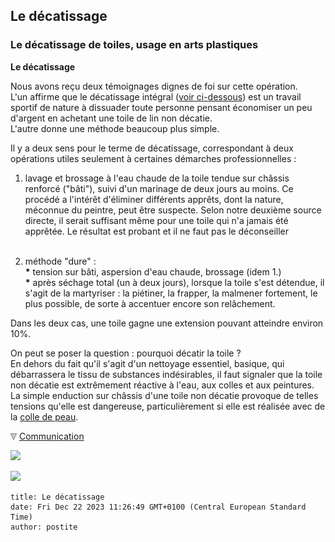 ## Le décatissage
### Le décatissage de toiles, usage en arts plastiques
 **Le décatissage**

Nous avons reçu deux témoignages dignes de foi sur cette opération.  
L'un affirme que le décatissage intégral ([voir ci-dessous](decatissage.html#integral)) est un travail sportif de nature à dissuader toute personne pensant économiser un peu d'argent en achetant une toile de lin non décatie.  
L'autre donne une méthode beaucoup plus simple.

Il y a deux sens pour le terme de décatissage, correspondant à deux opérations utiles seulement à certaines démarches professionnelles :

1.  lavage et brossage à l'eau chaude de la toile tendue sur châssis renforcé ("bâti"), suivi d'un marinage de deux jours au moins. Ce procédé a l'intérêt d'éliminer différents apprêts, dont la nature, méconnue du peintre, peut être suspecte. Selon notre deuxième source directe, il serait suffisant même pour une toile qui n'a jamais été apprêtée. Le résultat est probant et il ne faut pas le déconseiller  
     
    
2.  méthode "dure" :  
    **\*** tension sur bâti, aspersion d'eau chaude, brossage (idem 1.)  
    **\*** après séchage total (un à deux jours), lorsque la toile s'est détendue, il s'agit de la martyriser : la piétiner, la frapper, la malmener fortement, le plus possible, de sorte à accentuer encore son relâchement.
    

Dans les deux cas, une toile gagne une extension pouvant atteindre environ 10%.

On peut se poser la question : pourquoi décatir la toile ?  
En dehors du fait qu'il s'agit d'un nettoyage essentiel, basique, qui débarrassera le tissu de substances indésirables, il faut signaler que la toile non décatie est extrêmement réactive à l'eau, aux colles et aux peintures. La simple enduction sur châssis d'une toile non décatie provoque de telles tensions qu'elle est dangereuse, particulièrement si elle est réalisée avec de la [colle de peau](colledepeau.html).   ![](images/transparent122x1.gif)

![](images/flechebas.gif) [Communication](http://www.artrealite.com/annonceurs.htm) 

[![](https://cbonvin.fr/sites/regie.artrealite.com/visuels/campagne1.png)](index-2.html#20131014)

![](https://cbonvin.fr/sites/regie.artrealite.com/visuels/campagne2.png)
```
title: Le décatissage
date: Fri Dec 22 2023 11:26:49 GMT+0100 (Central European Standard Time)
author: postite
```
